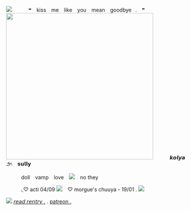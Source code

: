 <img src="https://64.media.tumblr.com/0f56b24d26002400a9150a8cadc43ef3/c1b3fdbb64486797-90/s400x600/59b57b52db983f17774902be95be42cfa40d1a92.gifv">
⠀⠀⠀⠀❝⠀ kiss⠀ me⠀ like⠀ you⠀  mean⠀ goodbye⠀.⠀ ❞
<img src="https://64.media.tumblr.com/3ad78525163532f8d8e33ef319692c0e/c42d2528a160ba69-c4/s1280x1920/68b530931be3541e82632694ab93d045e5a43405.gifv" width="400">
⠀⠀⠀⠀𝙠𝙤𝙡𝙮𝙖⠀ ౨ৎ⠀ 𝘀𝘂𝗹𝗹𝘆

⠀⠀⠀⠀doll⠀ vamp⠀ love⠀ <img src="https://cdn.discordapp.com/emojis/1148420707009691738.gif?size=96&quality=lossless">⠀ no they

 ⠀⠀⠀⠀◟♡ acti 04/09 <img src="https://caterpie.crd.co/assets/images/gallery35/23ad5a8a.gif?v=31fdc6f6">
⠀♡ morgue's chuuya - 19/01 . <img src="https://media.discordapp.net/attachments/860333357169508355/1161884959775146004/WINE_GLASS.gif?ex=6539ecb1&is=652777b1&hm=8d86d7e0b363c6a069603323c0c0b91bfb52d1c96360b63b868acb26c735c419&=">



<img src="https://caterpie.crd.co/assets/images/gallery20/7d366ec1.png?v=31fdc6f6"> [𝘳𝘦𝘢𝘥 𝘳𝘦𝘯𝘵𝘳𝘺 .](https://rentry.org/hrtcrsh) . [patreon .](https://www.patreon.com/violetx/about)


